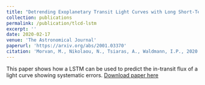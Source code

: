 ```yaml
---
title: "Detrending Exoplanetary Transit Light Curves with Long Short-Term Memory Networks"
collection: publications
permalink: /publication/tlcd-lstm
excerpt: ''
date: 2020-02-17
venue: 'The Astronomical Journal'
paperurl: 'https://arxiv.org/abs/2001.03370'
citation: 'Morvan, M., Nikolaou, N., Tsiaras, A., Waldmann, I.P., 2020. &quot;Detrending Exoplanetary Transit Light Curves with Long Short-term Memory Networks.&quot; AJ 159, 109. https://doi.org/10.3847/1538-3881/ab6aa7'
---
```

This paper shows how a LSTM can be used to predict the in-transit flux of a light curve showing systematic errors.
[Download paper here](https://arxiv.org/pdf/2001.03370.pdf)

